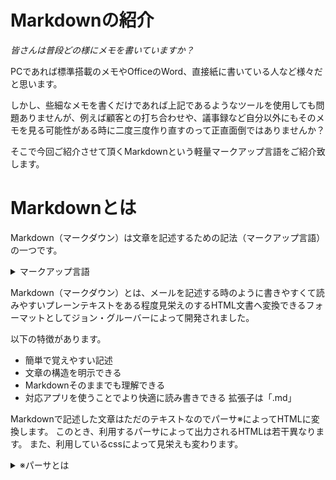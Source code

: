 # Markdownの紹介

*皆さんは普段どの様にメモを書いていますか？*

PCであれば標準搭載のメモやOfficeのWord、直接紙に書いている人など様々だと思います。

しかし、些細なメモを書くだけであれば上記であるようなツールを使用しても問題ありませんが、例えば顧客との打ち合わせや、議事録など自分以外にもそのメモを見る可能性がある時に二度三度作り直すのって正直面倒ではありませんか？

そこで今回ご紹介させて頂くMarkdownという軽量マークアップ言語をご紹介致します。

# Markdownとは
Markdown（マークダウン）は文章を記述するための記法（マークアップ言語）の一つです。

<details><summary>マークアップ言語</summary>HTML XML</details>

Markdown（マークダウン）とは、メールを記述する時のように書きやすくて読みやすいプレーンテキストをある程度見栄えのするHTML文書へ変換できるフォーマットとしてジョン・グルーバーによって開発されました。

以下の特徴があります。


- 簡単で覚えやすい記述
- 文章の構造を明示できる
- Markdownそのままでも理解できる
- 対応アプリを使うことでより快適に読み書きできる
拡張子は「.md」


Markdownで記述した文章はただのテキストなのでパーサ※によってHTMLに変換します。
このとき、利用するパーサによって出力されるHTMLは若干異なります。
また、利用しているcssによって見栄えも変わります。

<details><summary>※パーサとは</summary>構造化された文書を解析し、別の構文に変換するプログラム</details>